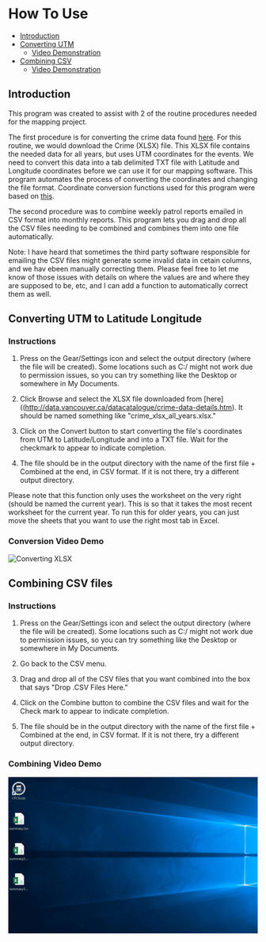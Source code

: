 # How To Use

- [Introduction](#introduction)
- [Converting UTM](#converting-utm-to-latitude-longitude)
	- [Video Demonstration](#conversion-video-demo)
- [Combining CSV](#combining-csv-files)
	- [Video Demonstration](combining-video-demo)

## Introduction

This program was created to assist with 2 of the routine procedures needed for the mapping project. 

The first procedure is for converting the crime data found [here](http://data.vancouver.ca/datacatalogue/crime-data-details.htm). For this routine, we would download the Crime (XLSX) file. This XLSX file contains the needed data for all years, but uses UTM coordinates for the events. We need to convert this data into a tab delimited TXT file with Latitude and Longitude coordinates before we can use it for our mapping software. This program automates the process of converting the coordinates and changing the file format. Coordinate conversion functions used for this program were based on [this](https://github.com/Berico-Technologies/Geo-Coordinate-Conversion-Java). 

The second procedure was to combine weekly patrol reports emailed in CSV format into monthly reports. This program lets you drag and drop all the CSV files needing to be combined and combines them into one file automatically. 

Note: I have heard that sometimes the third party software responsible for emailing the CSV files might generate some invalid data in cetain columns, and we hav ebeen manually correcting them. Please feel free to let me know of those issues with details on where the values are and where they are supposed to be, etc, and I can add a function to automatically correct them as well. 

## Converting UTM to Latitude Longitude

### Instructions

1. Press on the Gear/Settings icon and select the output directory (where the file will be created). Some locations such as C:/ might not work due to permission issues, so you can try something like the Desktop or somewhere in My Documents. 

2. Click Browse and select the XLSX file downloaded from [here]((http://data.vancouver.ca/datacatalogue/crime-data-details.htm). It should be named something like "crime_xlsx_all_years.xlsx." 

3. Click on the Convert button to start converting the file's coordinates from UTM to Latitude/Longitude and into a TXT file. Wait for the checkmark to appear to indicate completion. 

4. The file should be in the output directory with the name of the first file + Combined at the end, in CSV format. If it is not there, try a different output directory. 

Please note that this function only uses the worksheet on the very right (should be named the current year). This is so that it takes the most recent worksheet for the current year. To run this for older years, you can just move the sheets that you want to use the right most tab in Excel. 

### Conversion Video Demo

![Converting XLSX](https://github.com/mt9304/CPCTools/blob/master/other/convert.gif)

## Combining CSV files

### Instructions

1. Press on the Gear/Settings icon and select the output directory (where the file will be created). Some locations such as C:/ might not work due to permission issues, so you can try something like the Desktop or somewhere in My Documents. 

2. Go back to the CSV menu. 

3. Drag and drop all of the CSV files that you want combined into the box that says "Drop .CSV Files Here." 

4. Click on the Combine button to combine the CSV files and wait for the Check mark to appear to indicate completion. 

5. The file should be in the output directory with the name of the first file + Combined at the end, in CSV format. If it is not there, try a different output directory. 

### Combining Video Demo

![Combining CSV](https://github.com/mt9304/CPCTools/blob/master/other/combine.gif)
